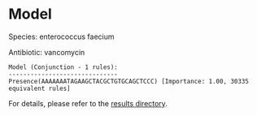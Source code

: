 
# Model

Species: enterococcus faecium

Antibiotic: vancomycin

```
Model (Conjunction - 1 rules):
------------------------------
Presence(AAAAAAATAGAAGCTACGCTGTGCAGCTCCC) [Importance: 1.00, 30335 equivalent rules]

```

For details, please refer to the [results directory](../../../../../results/scm_b/enterococcus+faecium/vancomycin/repeat_3/).

